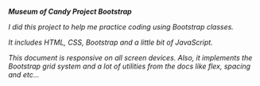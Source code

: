 ***Museum of Candy Project Bootstrap***

*I did this project to help me practice coding using Bootstrap classes.*

*It includes HTML, CSS, Bootstrap and a little bit of JavaScript.*

*This document is responsive on all screen devices. Also, it implements the Bootstrap grid system and a lot of utilities from the docs like flex, spacing and etc...*
